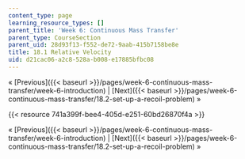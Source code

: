 ```yaml
---
content_type: page
learning_resource_types: []
parent_title: 'Week 6: Continuous Mass Transfer'
parent_type: CourseSection
parent_uid: 28d93f13-f552-de72-9aab-415b7158be8e
title: 18.1 Relative Velocity
uid: d21cac06-a2c8-528a-b008-e17885bfbc08
---
```


« [Previous]({{< baseurl >}}/pages/week-6-continuous-mass-transfer/week-6-introduction) | [Next]({{< baseurl >}}/pages/week-6-continuous-mass-transfer/18.2-set-up-a-recoil-problem) »

{{< resource 741a399f-bee4-405d-e251-60bd26870f4a >}}

« [Previous]({{< baseurl >}}/pages/week-6-continuous-mass-transfer/week-6-introduction) | [Next]({{< baseurl >}}/pages/week-6-continuous-mass-transfer/18.2-set-up-a-recoil-problem) »